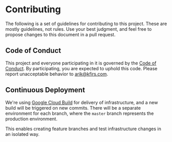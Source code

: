 # Contributing

The following is a set of guidelines for contributing to this project. These are mostly guidelines, not rules. Use your best judgment, and feel free to propose changes to this document in a pull request.

## Code of Conduct

This project and everyone participating in it is governed by the [Code of Conduct](CODE_OF_CONDUCT.md). By participating, you are expected to uphold this code. Please report unacceptable behavior to [arik@kfirs.com](mailto:arik@kfirs.com).

## Continuous Deployment

We're using [Google Cloud Build](https://console.cloud.google.com/cloud-build/builds?project=arikkfir) for delivery of infrastructure, and a new build will be triggered on new commits. There will be a separate environment for each branch, where the `master` branch represents the production environment.

This enables creating feature branches and test infrastructure changes in an isolated way.
